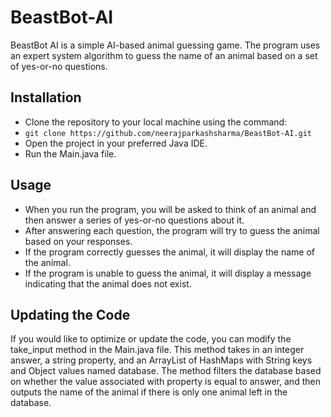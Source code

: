 # BeastBot-AI

BeastBot AI is a simple AI-based animal guessing game. The program uses an expert system algorithm to guess the name of an animal based on a set of yes-or-no questions.

## Installation
* Clone the repository to your local machine using the command:
* `git clone https://github.com/neerajparkashsharma/BeastBot-AI.git`
* Open the project in your preferred Java IDE.
* Run the Main.java file.


## Usage
* When you run the program, you will be asked to think of an animal and then answer a series of yes-or-no questions about it.
* After answering each question, the program will try to guess the animal based on your responses.
* If the program correctly guesses the animal, it will display the name of the animal.
* If the program is unable to guess the animal, it will display a message indicating that the animal does not exist.


## Updating the Code
If you would like to optimize or update the code, you can modify the take_input method in the Main.java file. This method takes in an integer answer, a string property, and an ArrayList of HashMaps with String keys and Object values named database. The method filters the database based on whether the value associated with property is equal to answer, and then outputs the name of the animal if there is only one animal left in the database.

